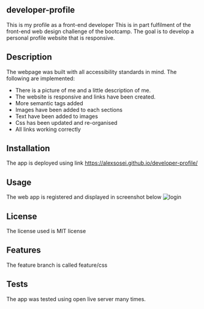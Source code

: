 ## developer-profile
This is my profile as a front-end developer
This is in part fulfilment of the front-end web design challenge of the bootcamp. The goal is to develop a personal profile website that is responsive. 
## Description
The webpage was built with all accessibility standards in mind. The following are implemented:
- There is a picture of me and a little description of me.
- The website is responsive and links have been created.
- More semantic tags added
- Images have been added to each sections
- Text have been added to images
- Css has been updated and re-organised
- All links working correctly

## Installation
The app is deployed using link https://alexsosei.github.io/developer-profile/ 
## Usage
The web app is registered and displayed in screenshot below ![login]()
## License
The license used is MIT license
## Features
The feature branch is called feature/css
## Tests
The app was tested using open live server many times. 
